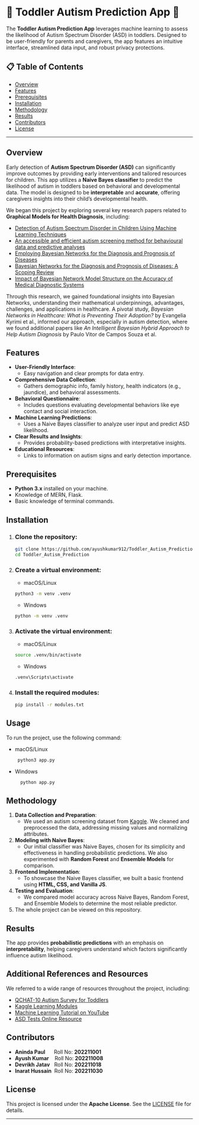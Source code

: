 # 🧩 Toddler Autism Prediction App 🧠

The **Toddler Autism Prediction App** leverages machine learning to assess the likelihood of Autism Spectrum Disorder (ASD) in toddlers. Designed to be user-friendly for parents and caregivers, the app features an intuitive interface, streamlined data input, and robust privacy protections.

## 📋 Table of Contents

- [Overview](#overview)
- [Features](#features)
- [Prerequisites](#prerequisites)
- [Installation](#installation)
- [Methodology](#methodology)
- [Results](#results)
- [Contributors](#contributors)
- [License](#license)
  

---

## Overview

Early detection of **Autism Spectrum Disorder (ASD)** can significantly improve outcomes by providing early interventions and tailored resources for children. This app utilizes a **Naive Bayes classifier** to predict the likelihood of autism in toddlers based on behavioral and developmental data. The model is designed to be **interpretable** and **accurate**, offering caregivers insights into their child’s developmental health.

We began this project by exploring several key research papers related to **Graphical Models for Health Diagnosis**, including:

- [Detection of Autism Spectrum Disorder in Children Using Machine Learning Techniques](https://link.springer.com/article/10.1007/s42979-021-00776-5)
- [An accessible and efficient autism screening method for behavioural data and predictive analyses](https://journals.sagepub.com/doi/10.1177/1460458218796636)
- [Employing Bayesian Networks for the Diagnosis and Prognosis of Diseases](https://arxiv.org/abs/2304.06400)
- [Bayesian Networks for the Diagnosis and Prognosis of Diseases: A Scoping Review](https://www.mdpi.com/2504-4990/6/2/58)
- [Impact of Bayesian Network Model Structure on the Accuracy of Medical Diagnostic Systems](https://ali-fahmi.github.io/files/papers/paper5.pdf)

Through this research, we gained foundational insights into Bayesian Networks, understanding their mathematical underpinnings, advantages, challenges, and applications in healthcare. A pivotal study, *Bayesian Networks in Healthcare: What is Preventing Their Adoption?* by Evangelia Kyrimi et al., informed our approach, especially in autism detection, where we found additional papers like *An Intelligent Bayesian Hybrid Approach to Help Autism Diagnosis* by Paulo Vitor de Campos Souza et al.

## Features

- **User-Friendly Interface**:
  - Easy navigation and clear prompts for data entry.
- **Comprehensive Data Collection**:
  - Gathers demographic info, family history, health indicators (e.g., jaundice), and behavioral assessments.
- **Behavioral Questionnaire**:
  - Includes questions evaluating developmental behaviors like eye contact and social interaction.
- **Machine Learning Predictions**:
  - Uses a Naive Bayes classifier to analyze user input and predict ASD likelihood.
- **Clear Results and Insights**:
  - Provides probability-based predictions with interpretative insights.
- **Educational Resources**:
  - Links to information on autism signs and early detection importance.

## Prerequisites

- **Python 3.x** installed on your machine.
- Knowledge of MERN, Flask.
- Basic knowledge of terminal commands.

## Installation

 1. ### **Clone the repository**:

    ```bash
    git clone https://github.com/ayushkumar912/Toddler_Autism_Prediction.git
    cd Toddler_Autism_Prediction
    ```

 2. ### **Create a virtual environment**:

    - macOS/Linux

    ```bash
    python3 -m venv .venv
    ```

    - Windows

    ```bash
    python -m venv .venv
    ```

 3. ### **Activate the virtual environment**:

     - macOS/Linux

    ```bash
    source .venv/bin/activate 
    ```

    - Windows

    ```bash
    .venv\Scripts\activate 
    ```

 4. ### **Install the required modules**:


    ```bash
    pip install -r modules.txt
    ```

 ## Usage

 To run the project, use the following command:
 - macOS/Linux
   ```bash
    python3 app.py
   ```
 - Windows
   ```bash
     python app.py
    ```
   
## Methodology

1. **Data Collection and Preparation**:
    - We used an autism screening dataset from [Kaggle](https://www.kaggle.com/datasets/fabdelja/autism-screening-for-toddlers). We cleaned and     preprocessed the data, addressing missing values and normalizing attributes.
3. **Modeling with Naive Bayes**:
    - Our initial classifier was Naive Bayes, chosen for its simplicity and effectiveness in handling probabilistic predictions. We also experimented     with **Random Forest** and **Ensemble Models** for comparison.
4. **Frontend Implementation**:
    - To showcase the Naive Bayes classifier, we built a basic frontend using **HTML, CSS, and Vanilla JS**.
5. **Testing and Evaluation**:
    - We compared model accuracy across Naive Bayes, Random Forest, and Ensemble Models to determine the most reliable predictor. 
6. The whole project can be viewed on this repository.

## Results

The app provides **probabilistic predictions** with an emphasis on **interpretability**, helping caregivers understand which factors significantly influence autism likelihood.

## Additional References and Resources

We referred to a wide range of resources throughout the project, including:
- [QCHAT-10 Autism Survey for Toddlers](https://www.autismalert.org/uploads/PDF/SCREENING--AUTISM--QCHAT-10%20Question%20Autism%20Survey%20for%20Toddlers.pdf)
- [Kaggle Learning Modules](https://www.kaggle.com/learn)
- [Machine Learning Tutorial on YouTube](https://www.youtube.com/watch?v=i_LwzRVP7bg)
- [ASD Tests Online Resource](https://www.asdtests.com/)

##  Contributors
- **Aninda Paul**&nbsp;&nbsp;&nbsp;&nbsp;&nbsp;&nbsp;Roll No: **202211001**
- **Ayush Kumar**&nbsp;&nbsp;&nbsp;&nbsp;Roll No: **202211008**
- **Devrikh Jatav**&nbsp;&nbsp;&nbsp;Roll No: **202211018**
- **Inarat Hussain**&nbsp;&nbsp;Roll No: **202211030**

## License

This project is licensed under the **Apache License**. See the [LICENSE](LICENSE) file for details.

--- 

